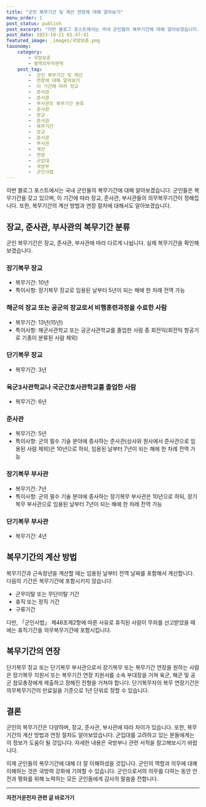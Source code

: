 ```yaml
---
title: "군인 복무기간 및 계산 연장에 대해 알아보기"
menu_order: 1
post_status: publish
post_excerpt: "이번 블로그 포스트에서는 국내 군인들의 복무기간에 대해 알아보겠습니다. 군인들은 복무기간을 갖고 있으며, 이 기간에 따라 장교, 준사관, 부사관들의 의무복무기간이 정해집니다. 또한, 복무기간의 계산 방법과 연장 절차에 대해서도 알아보겠습니다."
post_date: 2023-10-21 01:47:41
featured_image: _images/국방보훈.png
taxonomy:
    category:
        - 국방보훈
        - 병역의무자현역
    post_tag:
        -  군인 복무기간 및 계산
        -  연장에 대해 알아보기
        -  이 기간에 따라 장교
        -  준사관
        -  준사관
        -  부사관의 복무기간 분류
        -  준사관
        -  장교
        -  준사관
        -  복무기간
        -  장교
        -  준사관
        -  부사관
        -  계산
        -  연장
        -  군입대
        -  국방부
        -  군인사법
---
```




이번 블로그 포스트에서는 국내 군인들의 복무기간에 대해 알아보겠습니다. 군인들은 복무기간을 갖고 있으며, 이 기간에 따라 장교, 준사관, 부사관들의 의무복무기간이 정해집니다. 또한, 복무기간의 계산 방법과 연장 절차에 대해서도 알아보겠습니다. 

## 장교, 준사관, 부사관의 복무기간 분류

군인 복무기간은 장교, 준사관, 부사관에 따라 다르게 나뉩니다. 실제 복무기간을 확인해보겠습니다.

### 장기복무 장교

- 복무기간: 10년 
- 특이사항: 장기복무 장교로 임용된 날부터 5년이 되는 해에 한 차례 전역 가능

### 해군의 장교 또는 공군의 장교로서 비행훈련과정을 수료한 사람

- 복무기간: 13년(15년)
- 특이사항: 해군사관학교 또는 공군사관학교를 졸업한 사람 중 회전익(회전익 항공기로 기종이 분류된 사람 제외)

### 단기복무 장교

- 복무기간: 3년

### 육군3사관학교나 국군간호사관학교를 졸업한 사람

- 복무기간: 6년

### 준사관

- 복무기간: 5년
- 특이사항: 군의 필수 기술 분야에 종사하는 준사관(상사와 원사에서 준사관으로 임용된 사람 제외)은 10년으로 하되, 임용된 날부터 7년이 되는 해에 한 차례 전역 가능

### 장기복무 부사관

- 복무기간: 7년
- 특이사항: 군의 필수 기술 분야에 종사하는 장기복무 부사관은 10년으로 하되, 장기복무 부사관으로 임용된 날부터 7년이 되는 해에 한 차례 전역 가능

### 단기복무 부사관

- 복무기간: 4년

## 복무기간의 계산 방법

복무기간과 근속정년을 계산할 때는 임용된 날부터 전역 날짜를 포함해서 계산합니다. 다음의 기간은 복무기간에 포함시키지 않습니다.

- 군무이탈 또는 무단이탈 기간
- 휴직 또는 정직 기간
- 구류기간

다만, 「군인사법」 제48조제2항에 따른 사유로 휴직된 사람이 무죄를 선고받았을 때에는 휴직기간을 의무복무기간에 포함시킵니다.

## 복무기간의 연장

단기복무 장교 또는 단기복무 부사관으로서 장기복무 또는 복무기간 연장을 원하는 사람은 장기복무 지원서 또는 복무기간 연장 지원서를 소속 부대장을 거쳐 육군, 해군 및 공군 참모총장에게 제출하고 정해진 전형을 거쳐야 합니다. 단기복무자의 복무 연장기간은 의무복무기간의 만료일을 기준으로 1년 단위로 정할 수 있습니다.

## 결론

군인의 복무기간은 다양하며, 장교, 준사관, 부사관에 따라 차이가 있습니다. 또한, 복무기간의 계산 방법과 연장 절차도 알아보았습니다. 군입대를 고려하고 있는 분들에게는 이 정보가 도움이 될 것입니다. 자세한 내용은 국방부나 관련 서적을 참고해보시기 바랍니다.

이제 군인들의 복무기간에 대해 더 잘 이해하셨을 것입니다. 군인의 역할과 의무에 대해 이해하는 것은 국방력 강화에 기여할 수 있습니다. 군인으로서의 의무를 다하는 동안 안전과 평화를 위해 노력하는 모든 군인들에게 감사의 말씀을 전합니다.
<!-- wp:separator -->
<hr class="wp-block-separator has-alpha-channel-opacity"/>
<!-- /wp:separator -->

<!-- wp:group {"backgroundColor":"base","layout":{"type":"constrained"}} -->
<div class="wp-block-group has-base-background-color has-background"><!-- wp:paragraph {"align":"center","fontSize":"medium"} -->
<p class="has-text-align-center has-large-font-size"><strong>자전거운전자 관련 글 바로가기</strong></p>
<!-- /wp:paragraph -->


<!-- wp:latest-posts
{"categories":[{"id":1713,"count":19,"description":"","link":"https://uknowlaw.com/category/%ec%9e%90%ec%a0%84%ea%b1%b0%ec%9a%b4%ec%a0%84%ec%9e%90/","name":"자전거운전자","slug":"자전거운전자","taxonomy":"category","parent":0,"meta":[],"_links":{"self":[{"href":"https://uknowlaw.com/wp-json/wp/v2/categories/1713"}],"collection":[{"href":"https://uknowlaw.com/wp-json/wp/v2/categories"}],"about":[{"href":"https://uknowlaw.com/wp-json/wp/v2/taxonomies/category"}],"wp:post_type":[{"href":"https://uknowlaw.com/wp-json/wp/v2/posts?categories=1713"}],"curies":[{"name":"wp","href":"https://api.w.org/{rel}","templated":true}]}}],"postsToShow":100,"excerptLength":28,"postLayout":"grid","columns":2,"featuredImageAlign":"left","featuredImageSizeSlug":"large","fontSize":"small"} /--></div>
<!-- /wp:group -->